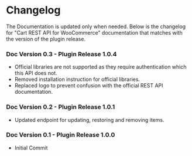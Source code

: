 # Changelog #

The Documentation is updated only when needed. Below is the changelog for "Cart REST API for WooCommerce" documentation that matches with the version of the plugin release.

### Doc Version 0.3 - Plugin Release 1.0.4 ###
* Official libraries are not supported as they require authentication which this API does not.
* Removed installation instruction for official libraries.
* Replaced logo to prevent confusion with the official REST API documentation.

### Doc Version 0.2 - Plugin Release 1.0.1 ###
* Updated endpoint for updating, restoring and removing items.

### Doc Version 0.1 - Plugin Release 1.0.0 ###
* Initial Commit
